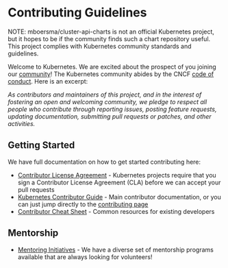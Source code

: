 # Contributing Guidelines

NOTE: mboersma/cluster-api-charts is not an official Kubernetes project, but it hopes to be if the community finds such a chart repository useful. This project complies with Kubernetes community standards and guidelines.

Welcome to Kubernetes. We are excited about the prospect of you joining our [community](https://git.k8s.io/community)! The Kubernetes community abides by the CNCF [code of conduct](code-of-conduct.md). Here is an excerpt:

_As contributors and maintainers of this project, and in the interest of fostering an open and welcoming community, we pledge to respect all people who contribute through reporting issues, posting feature requests, updating documentation, submitting pull requests or patches, and other activities._

## Getting Started

We have full documentation on how to get started contributing here:

<!---
If your repo has certain guidelines for contribution, put them here ahead of the general k8s resources
-->

- [Contributor License Agreement](https://git.k8s.io/community/CLA.md) - Kubernetes projects require that you sign a Contributor License Agreement (CLA) before we can accept your pull requests
- [Kubernetes Contributor Guide](https://k8s.dev/guide) - Main contributor documentation, or you can just jump directly to the [contributing page](https://k8s.dev/docs/guide/contributing/)
- [Contributor Cheat Sheet](https://k8s.dev/cheatsheet) - Common resources for existing developers

## Mentorship

- [Mentoring Initiatives](https://k8s.dev/community/mentoring) - We have a diverse set of mentorship programs available that are always looking for volunteers!

<!---
Custom Information - if you're copying this template for the first time you can add custom content here, for example:

## Contact Information

- [Slack channel](https://kubernetes.slack.com/messages/kubernetes-users) - Replace `kubernetes-users` with your slack channel string, this will send users directly to your channel. 
- [Mailing list](URL)
-->
